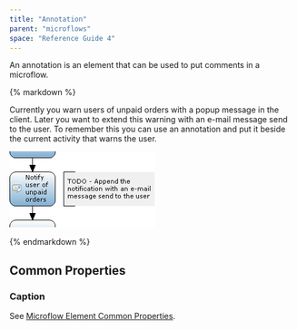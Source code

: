 ```yaml
---
title: "Annotation"
parent: "microflows"
space: "Reference Guide 4"
---
```

An annotation is an element that can be used to put comments in a microflow.

<div class="alert alert-info">{% markdown %}

Currently you warn users of unpaid orders with a popup message in the client. Later you want to extend this warning with an e-mail message send to the user. To remember this you can use an annotation and put it beside the current activity that warns the user.

![](attachments/819203/918060.png)

{% endmarkdown %}</div>

## Common Properties

### Caption

See [Microflow Element Common Properties](microflow-element-common-properties).
